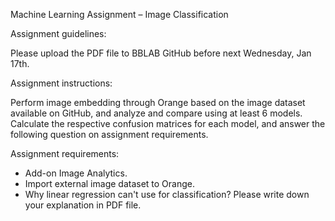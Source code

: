 Machine Learning Assignment – Image Classification

Assignment guidelines:

Please upload the PDF file to BBLAB GitHub before next Wednesday, Jan 17th.

Assignment instructions:

Perform image embedding through Orange based on the image dataset available on GitHub, and analyze and compare using at least 6 models. Calculate the respective confusion matrices for each model, and answer the following question on assignment requirements.

Assignment requirements:
- Add-on Image Analytics.
- Import external image dataset to Orange.
- Why linear regression can't use for classification? Please write down your explanation in PDF file.

